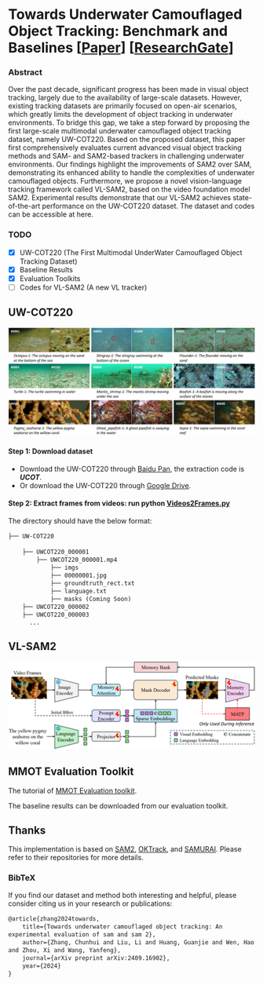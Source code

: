 # Towards Underwater Camouflaged Object Tracking: Benchmark and Baselines [[Paper](https://arxiv.org/abs/2409.16902)] [[ResearchGate](https://www.researchgate.net/publication/388189638_Towards_Underwater_Camouflaged_Object_Tracking_Benchmark_and_Baselines)]

### Abstract

Over the past decade, significant progress has been made in visual object tracking, largely due to the availability of large-scale datasets. However, existing tracking datasets are primarily focused on open-air scenarios, which greatly limits the development of object tracking in underwater environments. To bridge this gap, we take a step forward by proposing the first large-scale multimodal underwater camouflaged object tracking dataset, namely UW-COT220. Based on the proposed dataset, this paper first comprehensively evaluates current advanced visual object tracking methods and SAM- and SAM2-based trackers in challenging underwater environments. Our findings highlight the improvements of SAM2 over SAM, demonstrating its enhanced ability to handle the complexities of underwater camouflaged objects. Furthermore, we propose a novel vision-language tracking framework called VL-SAM2, based on the video foundation model SAM2. Experimental results demonstrate that our VL-SAM2 achieves state-of-the-art performance on the UW-COT220 dataset. The dataset and codes can be accessible at here.

### TODO
- [x] UW-COT220 (The First Multimodal UnderWater Camouﬂaged Object Tracking Dataset)
- [x] Baseline Results
- [x] Evaluation Toolkits
- [ ] Codes for VL-SAM2 (A new VL tracker)

## UW-COT220

![image](https://github.com/983632847/Awesome-Multimodal-Object-Tracking/blob/main/UW-COT220/UW-COT220.png)

#### Step 1: Download dataset
- Download the UW-COT220 through [Baidu Pan](https://pan.baidu.com/s/1kQH09jmRpieuZsfNeAayjw?pwd=UCOT), the extraction code is ***UCOT***.
- Or download the UW-COT220 through [Google Drive](https://drive.google.com/drive/folders/1iQFdRnmQOUH6tey-RuW63Ck8Nb0RWN-d?usp=sharing).
#### Step 2: Extract frames from videos: run python [Videos2Frames.py](https://github.com/983632847/Awesome-Multimodal-Object-Tracking/blob/main/WebUOT-1M/Videos2Frames.py)

The directory should have the below format:
```
├── UW-COT220

    ├── UWCOT220_000001
        ├── UWCOT220_000001.mp4
            ├── imgs
            ├── 00000001.jpg
            ├── groundtruth_rect.txt
            ├── language.txt
            ├── masks (Coming Soon)
    ├── UWCOT220_000002
    ├── UWCOT220_000003
      ...
```

## VL-SAM2
![image](https://github.com/983632847/Awesome-Multimodal-Object-Tracking/blob/main/UW-COT220/VL-SAM2.png)


## MMOT Evaluation Toolkit
The tutorial of [MMOT Evaluation toolkit](https://github.com/983632847/Awesome-Multimodal-Object-Tracking/tree/main/MMOT_Evaluation_Toolkit).

The baseline results can be downloaded from our evaluation toolkit.


## Thanks
This implementation is based on [SAM2](https://github.com/facebookresearch/segment-anything-2), [OKTrack](https://github.com/983632847/Awesome-Multimodal-Object-Tracking/tree/main/WebUOT-1M), and [SAMURAI](https://github.com/yangchris11/samurai). Please refer to their repositories for more details.


### BibTeX
If you find our dataset and method both interesting and helpful, please consider citing us in your research or publications:

    @article{zhang2024towards,
        title={Towards underwater camouflaged object tracking: An experimental evaluation of sam and sam 2},
        author={Zhang, Chunhui and Liu, Li and Huang, Guanjie and Wen, Hao and Zhou, Xi and Wang, Yanfeng},
        journal={arXiv preprint arXiv:2409.16902},
        year={2024}
    }

